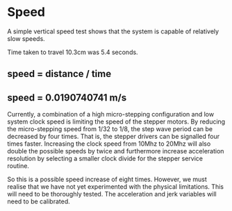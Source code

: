 Speed
=====

A simple vertical speed test shows that the system is capable of relatively slow speeds.

Time taken to travel 10.3cm was 5.4 seconds.
## speed = distance  / time ##
## speed = 0.0190740741 m/s ##


Currently, a combination of a high micro-stepping configuration and low system clock speed is limiting the speed of the stepper motors. By reducing the micro-stepping speed from 1/32 to 1/8, the step wave period can be decreased by four times. That is, the stepper drivers can be signalled four times faster. Increasing the clock speed from 10Mhz to 20Mhz will also double the possible speeds by twice and furthermore increase acceleration resolution by selecting a smaller clock divide for the stepper service routine.

So this is a possible speed increase of eight times. However, we must realise that we have not yet experimented with the physical limitations. This will need to be thoroughly tested. The acceleration and jerk variables will need to be calibrated.
